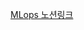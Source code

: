[MLops 노션링크](https://adaptable-astronaut-9c2.notion.site/MLops-machine-learning-operations-dea38df4b61241e1a33eaa97ca21a230)
